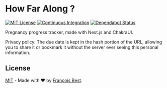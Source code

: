 # How Far Along ?

[![MIT License](https://img.shields.io/github/license/franky47/how-far-along.svg?color=blue)](https://github.com/franky47/how-far-along/blob/next/LICENSE)
[![Continuous Integration](https://github.com/franky47/how-far-along/workflows/Continuous%20Integration/badge.svg?branch=next)](https://github.com/franky47/how-far-along/actions)
[![Dependabot Status](https://api.dependabot.com/badges/status?host=github&repo=franky47/how-far-along)](https://dependabot.com)

Pregnancy progress tracker, made with Next.js and ChakraUI.

Privacy policy: The due date is kept in the hash portion of the URL,
allowing you to share it or bookmark it without the server ever seeing this
personal information.

## License

[MIT](https://github.com/franky47/how-far-along/blob/next/LICENSE) - Made with ❤️ by [François Best](https://francoisbest.com).
